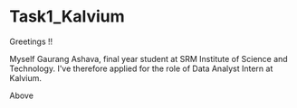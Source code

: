 # Task1_Kalvium
Greetings !!

Myself Gaurang Ashava, final year student at SRM Institute of Science and Technology. I've therefore applied for the role of Data Analyst Intern at Kalvium.

Above
